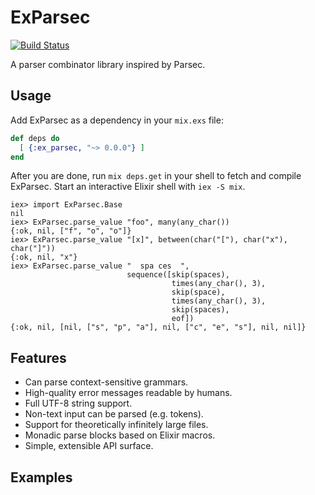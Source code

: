 # ExParsec

[![Build Status](https://travis-ci.org/alexrp/ex_parsec.png?branch=master)](https://travis-ci.org/alexrp/ex_parsec)

A parser combinator library inspired by Parsec.

## Usage

Add ExParsec as a dependency in your `mix.exs` file:

```elixir
def deps do
  [ {:ex_parsec, "~> 0.0.0"} ]
end
```

After you are done, run `mix deps.get` in your shell to fetch and compile
ExParsec. Start an interactive Elixir shell with `iex -S mix`.

```iex
iex> import ExParsec.Base
nil
iex> ExParsec.parse_value "foo", many(any_char())
{:ok, nil, ["f", "o", "o"]}
iex> ExParsec.parse_value "[x]", between(char("["), char("x"), char("]"))
{:ok, nil, "x"}
iex> ExParsec.parse_value "  spa ces  ",
                          sequence([skip(spaces),
                                    times(any_char(), 3),
                                    skip(space),
                                    times(any_char(), 3),
                                    skip(spaces),
                                    eof])
{:ok, nil, [nil, ["s", "p", "a"], nil, ["c", "e", "s"], nil, nil]}
```

## Features

* Can parse context-sensitive grammars.
* High-quality error messages readable by humans.
* Full UTF-8 string support.
* Non-text input can be parsed (e.g. tokens).
* Support for theoretically infinitely large files.
* Monadic parse blocks based on Elixir macros.
* Simple, extensible API surface.

## Examples
